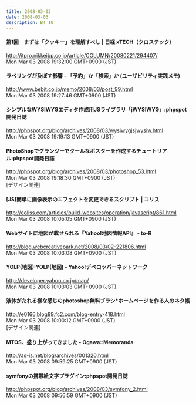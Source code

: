 ```yaml
---
title: 2008-03-03
date: 2008-03-03
description: B! 10
---
```


#### 第1回　まずは「クッキー」を理解すべし | 日経 xTECH（クロステック）
http://itpro.nikkeibp.co.jp/article/COLUMN/20080221/294407/<br>
Mon Mar 03 2008 19:32:00 GMT+0900 (JST)<br>


#### ラベリングが及ぼす影響 - 「予約」か「検索」か (ユーザビリティ実践メモ)
http://www.bebit.co.jp/memo/2008/03/post_99.html<br>
Mon Mar 03 2008 19:27:46 GMT+0900 (JST)<br>


#### シンプルなWYSIWYGエディタ作成用JSライブラリ「jWYSIWYG」:phpspot開発日誌
http://phpspot.org/blog/archives/2008/03/wysiwygjsjwysiw.html<br>
Mon Mar 03 2008 19:19:13 GMT+0900 (JST)<br>


#### PhotoShopでグランジーでクールなポスターを作成するチュートリアル:phpspot開発日誌
http://phpspot.org/blog/archives/2008/03/photoshop_53.html<br>
Mon Mar 03 2008 19:18:30 GMT+0900 (JST)<br>
[デザイン関連]


####   [JS]簡単に画像表示のエフェクトを変更できるスクリプト | コリス
http://coliss.com/articles/build-websites/operation/javascript/861.html<br>
Mon Mar 03 2008 10:05:05 GMT+0900 (JST)<br>


#### Webサイトに地図が載せられる『Yahoo!地図情報API』 - to-R
http://blog.webcreativepark.net/2008/03/02-221806.html<br>
Mon Mar 03 2008 10:03:08 GMT+0900 (JST)<br>


#### YOLP(地図):YOLP(地図) - Yahoo!デベロッパーネットワーク
http://developer.yahoo.co.jp/map/<br>
Mon Mar 03 2008 10:03:03 GMT+0900 (JST)<br>


#### 液体がたれる様な感じのphotoshop無料ブラシ*ホームページを作る人のネタ帳
http://e0166.blog89.fc2.com/blog-entry-418.html<br>
Mon Mar 03 2008 10:00:12 GMT+0900 (JST)<br>
[デザイン関連]


#### MTOS、盛り上がってきました - Ogawa::Memoranda
http://as-is.net/blog/archives/001320.html<br>
Mon Mar 03 2008 09:59:25 GMT+0900 (JST)<br>


#### symfonyの携帯絵文字プラグイン:phpspot開発日誌
http://phpspot.org/blog/archives/2008/03/symfony_2.html<br>
Mon Mar 03 2008 09:56:59 GMT+0900 (JST)<br>


